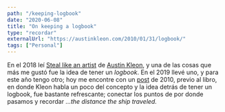 ```yaml
---
path: "/keeping-logbook"
date: "2020-06-08"
title: "On keeping a logbook"
type: "recordar"
externalUrl: "https://austinkleon.com/2010/01/31/logbook/"
tags: ["Personal"]
---
```


En el 2018 le&iacute; [Steal like an artist](https://austinkleon.com/steal/) de [Austin Kleon](https://austinkleon.com), y una de las cosas que m&aacute;s me gust&oacute; fue la idea de tener un _logbook_. En el 2019 llev&eacute; uno, y para este año tengo otro; hoy me encontre con un [post](https://austinkleon.com/2010/01/31/logbook/) de 2010, previo al libro, en donde Kleon habla un poco del concepto y la idea detr&aacute;s de tener un logbook, fue bastante refrescante; conectar los puntos de por donde pasamos y recordar _...the distance the ship traveled._

